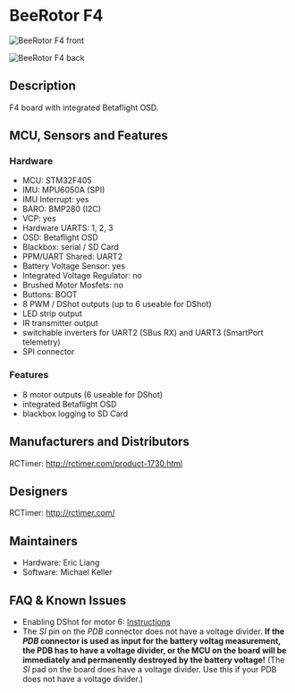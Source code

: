 # BeeRotor F4

![BeeRotor F4 front](https://betaflight.com/assets/img/boards/beerotorf4/beerotorf4_front.jpg)

![BeeRotor F4 back](https://betaflight.com/assets/img/boards/beerotorf4/beerotorf4_back.jpg)

## Description

F4 board with integrated Betaflight OSD.

## MCU, Sensors and Features

### Hardware

- MCU: STM32F405
- IMU: MPU6050A (SPI)
- IMU Interrupt: yes
- BARO: BMP280 (I2C)
- VCP: yes
- Hardware UARTS: 1, 2, 3
- OSD: Betaflight OSD
- Blackbox: serial / SD Card
- PPM/UART Shared: UART2
- Battery Voltage Sensor: yes
- Integrated Voltage Regulator: no
- Brushed Motor Mosfets: no
- Buttons: BOOT
- 8 PWM / DShot outputs (up to 6 useable for DShot)
- LED strip output
- IR transmitter output
- switchable inverters for UART2 (SBus RX) and UART3 (SmartPort telemetry)
- SPI connector

### Features

- 8 motor outputs (6 useable for DShot)
- integrated Betaflight OSD
- blackbox logging to SD Card

## Manufacturers and Distributors

RCTimer: http://rctimer.com/product-1730.html

## Designers

RCTimer: http://rctimer.com/

## Maintainers

- Hardware: Eric Liang
- Software: Michael Keller

## FAQ & Known Issues

- Enabling DShot for motor 6: [Instructions](docs/wiki/guides/archive/DSHOT-ESC-Protocol-3-1.md)
- The _SI_ pin on the _PDB_ connector does not have a voltage divider. **If the _PDB_ connector is used as input for the battery voltag measurement, the PDB has to have a voltage divider, or the MCU on the board will be immediately and permanently destroyed by the battery voltage!**
  (The _SI_ pad on the board does have a voltage divider. Use this if your PDB does not have a voltage divider.)
